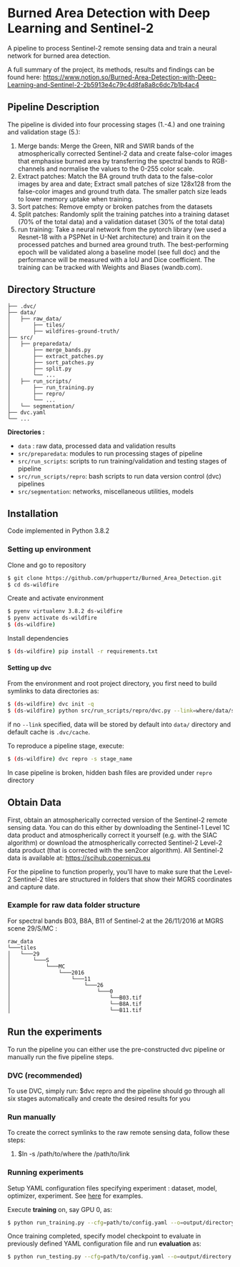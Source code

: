 # Burned Area Detection with Deep Learning and Sentinel-2
A pipeline to process Sentinel-2 remote sensing data and train a neural network for burned area detection.

A full summary of the project, its methods, results and findings can be found here:
https://www.notion.so/Burned-Area-Detection-with-Deep-Learning-and-Sentinel-2-2b5913e4c79c4d8fa8a8c6dc7b1b4ac4

## Pipeline Description
The pipeline is divided into four processing stages (1.-4.) and one training and validation stage (5.):
1. Merge bands: Merge the Green, NIR and SWIR bands of the atmospherically corrected Sentinel-2 data and create false-color images that emphasise burned area by transferring the spectral bands to RGB-channels and normalise the values to the 0-255 color scale.
2. Extract patches: Match the BA ground truth data to the false-color images by area and date; Extract small patches of size 128x128 from the false-color images and ground truth data. The smaller patch size leads to lower memory uptake when training.
3. Sort patches: Remove empty or broken patches from the datasets
4. Split patches: Randomly split the training patches into a training dataset (70% of the total data) and a validation dataset (30% of the total data)
5. run training: Take a neural network from the pytorch library (we used a Resnet-18 with a PSPNet in U-Net architecture) and train it on the processed patches and burned area ground truth. The best-performing epoch will be validated along a baseline model (see full doc) and the performance will be measured with a IoU and Dice coefficient. The training can be tracked with Weights and Biases (wandb.com).

## Directory Structure
```
├── .dvc/
├── data/
│   ├── raw_data/
│       ├── tiles/
│       ├── wildfires-ground-truth/
├── src/
│   ├── preparedata/
│       ├── merge_bands.py
│       ├── extract_patches.py
│       ├── sort_patches.py
│       ├── split.py
│       └── ...
│   ├── run_scripts/
│       ├── run_training.py
│       ├── repro/
│       └── ...
│   └── segmentation/
├── dvc.yaml
└── ...
```
__Directories :__
- `data` : raw data, processed data and validation results
- `src/preparedata`: modules to run processing stages of pipeline
- `src/run_scripts`: scripts to run training/validation and testing stages of pipeline
- `src/run_scripts/repro`: bash scripts to run data version control (dvc) pipelines
- `src/segmentation`: networks, miscellaneous utilities, models

## Installation

Code implemented in Python 3.8.2

### Setting up environment

Clone and go to repository

```bash
$ git clone https://github.com/prhuppertz/Burned_Area_Detection.git
$ cd ds-wildfire
```

Create and activate environment
```bash
$ pyenv virtualenv 3.8.2 ds-wildfire
$ pyenv activate ds-wildfire
$ (ds-wildfire)
```

Install dependencies
```bash
$ (ds-wildfire) pip install -r requirements.txt
```

#### Setting up dvc

From the environment and root project directory, you first need to build
symlinks to data directories as:
```bash
$ (ds-wildfire) dvc init -q
$ (ds-wildfire) python src/run_scripts/repro/dvc.py --link=where/data/stored --cache=where/dvc_cache/stored

```
if no `--link` specified, data will be stored by default into `data/` directory and default cache is `.dvc/cache`.

To reproduce a pipeline stage, execute:
```bash
$ (ds-wildfire) dvc repro -s stage_name
```
In case pipeline is broken, hidden bash files are provided under `repro` directory

## Obtain Data
First, obtain an atmospherically corrected version of the Sentinel-2 remote sensing data. You can do this either by downloading the Sentinel-1 Level 1C data product and atmospherically correct it yourself (e.g. with the SIAC algorithm) or download the atmospherically corrected Sentinel-2 Level-2 data product (that is corrected with the sen2cor algorithm).
All Sentinel-2 data is available at: https://scihub.copernicus.eu

For the pipeline to function properly, you'll have to make sure that the Level-2 Sentinel-2 tiles are structured in folders that show their MGRS coordinates and capture date.

### Example for raw data folder structure
For spectral bands B03, B8A, B11 of Sentinel-2 at the 26/11/2016 at MGRS scene 29/S/MC :
```
raw_data
└───tiles
│   └───29
│       └───S
│           └───MC
│               └───2016
│                   └───11
│                       └───26
│                           └───0
│                               └──B03.tif
│                               └──B8A.tif
│                               └──B11.tif                                                   
```

## Run the experiments
To run the pipeline you can either use the pre-constructed dvc pipeline or manually run the five pipeline steps.

### DVC (recommended)
To use DVC, simply run:
$dvc repro
and the pipeline should go through all six stages automatically and create the desired results for you 

### Run manually 
To create the correct symlinks to the raw remote sensing data, follow these steps:
1. $ln -s /path/to/where the  /path/to/link

### Running experiments

Setup YAML configuration files specifying experiment : dataset, model, optimizer, experiment. See [here](https://github.com/Cervest/ds-generative-reflectance-ds-wildfire/tree/master/src/deep_reflectance_ds-wildfire/config) for examples.

Execute __training__ on, say GPU 0, as:
```bash
$ python run_training.py --cfg=path/to/config.yaml --o=output/directory --device=0
```

Once training completed, specify model checkpoint to evaluate in previously defined YAML configuration file and run __evaluation__ as:

```bash
$ python run_testing.py --cfg=path/to/config.yaml --o=output/directory --device=0
```